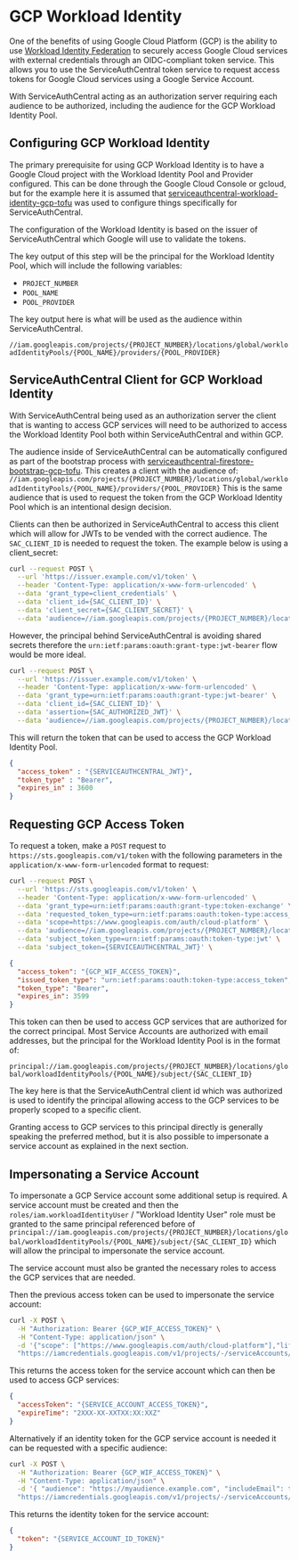 # GCP Workload Identity

One of the benefits of using Google Cloud Platform (GCP) is the ability to use [Workload Identity Federation](https://cloud.google.com/iam/docs/workload-identity-federation) to securely access Google Cloud services with external credentials through an OIDC-compliant token service.  This allows you to use the ServiceAuthCentral token service to request access tokens for Google Cloud services using a Google Service Account.

With ServiceAuthCentral acting as an authorization server requiring each audience to be authorized, including the audience for the GCP Workload Identity Pool.

## Configuring GCP Workload Identity

The primary prerequisite for using GCP Workload Identity is to have a Google Cloud project with the Workload Identity Pool and Provider configured.  This can be done through the Google Cloud Console or gcloud, but for the example here it is assumed that [serviceauthcentral-workload-identity-gcp-tofu](https://github.com/UnitVectorY-Labs/serviceauthcentral-workload-identity-gcp-tofu) was used to configure things specifically for ServiceAuthCentral.

The configuration of the Workload Identity is based on the issuer of ServiceAuthCentral which Google will use to validate the tokens.

The key output of this step will be the principal for the Workload Identity Pool, which will include the following variables:

- `PROJECT_NUMBER`
- `POOL_NAME`
- `POOL_PROVIDER`

The key output here is what will be used as the audience within ServiceAuthCentral.

`//iam.googleapis.com/projects/{PROJECT_NUMBER}/locations/global/workloadIdentityPools/{POOL_NAME}/providers/{POOL_PROVIDER}`

## ServiceAuthCentral Client for GCP Workload Identity

With ServiceAuthCentral being used as an authorization server the client that is wanting to access GCP services will need to be authorized to access the Workload Identity Pool both within ServiceAuthCentral and within GCP.

The audience inside of ServiceAuthCentral can be automatically configured as part of the bootstrap process with [serviceauthcentral-firestore-bootstrap-gcp-tofu](https://github.com/UnitVectorY-Labs/serviceauthcentral-firestore-bootstrap-gcp-tofu). This creates a client with the audience of: `//iam.googleapis.com/projects/{PROJECT_NUMBER}/locations/global/workloadIdentityPools/{POOL_NAME}/providers/{POOL_PROVIDER}` This is the same audience that is used to request the token from the GCP Workload Identity Pool which is an intentional design decision.

Clients can then be authorized in ServiceAuthCentral to access this client which will allow for JWTs to be vended with the correct audience.  The `SAC_CLIENT_ID` is needed to request the token.  The example below is using a client_secret:

```bash
curl --request POST \
  --url 'https://issuer.example.com/v1/token' \
  --header 'Content-Type: application/x-www-form-urlencoded' \
  --data 'grant_type=client_credentials' \
  --data 'client_id={SAC_CLIENT_ID}' \
  --data 'client_secret={SAC_CLIENT_SECRET}' \
  --data 'audience=//iam.googleapis.com/projects/{PROJECT_NUMBER}/locations/global/workloadIdentityPools/{POOL_NAME}/providers/{POOL_PROVIDER}'
```

However, the principal behind ServiceAuthCentral is avoiding shared secrets therefore the `urn:ietf:params:oauth:grant-type:jwt-bearer` flow would be more ideal.

```bash
curl --request POST \
  --url 'https://issuer.example.com/v1/token' \
  --header 'Content-Type: application/x-www-form-urlencoded' \
  --data 'grant_type=urn:ietf:params:oauth:grant-type:jwt-bearer' \
  --data 'client_id={SAC_CLIENT_ID}' \
  --data 'assertion={SAC_AUTHORIZED_JWT}' \
  --data 'audience=//iam.googleapis.com/projects/{PROJECT_NUMBER}/locations/global/workloadIdentityPools/{POOL_NAME}/providers/{POOL_PROVIDER}'
```

This will return the token that can be used to access the GCP Workload Identity Pool.

```json
{
  "access_token" : "{SERVICEAUTHCENTRAL_JWT}",
  "token_type" : "Bearer",
  "expires_in" : 3600
}
```

## Requesting GCP Access Token

To request a token, make a `POST` request to `https://sts.googleapis.com/v1/token` with the following parameters in the `application/x-www-form-urlencoded` format to request:

```bash
curl --request POST \
  --url 'https://sts.googleapis.com/v1/token' \
  --header 'Content-Type: application/x-www-form-urlencoded' \
  --data 'grant_type=urn:ietf:params:oauth:grant-type:token-exchange' \
  --data 'requested_token_type=urn:ietf:params:oauth:token-type:access_token' \
  --data 'scope=https://www.googleapis.com/auth/cloud-platform' \
  --data 'audience=//iam.googleapis.com/projects/{PROJECT_NUMBER}/locations/global/workloadIdentityPools/{POOL_NAME}/providers/{POOL_PROVIDER}' \
  --data 'subject_token_type=urn:ietf:params:oauth:token-type:jwt' \
  --data 'subject_token={SERVICEAUTHCENTRAL_JWT}' \
```

```json
{
  "access_token": "{GCP_WIF_ACCESS_TOKEN}",
  "issued_token_type": "urn:ietf:params:oauth:token-type:access_token",
  "token_type": "Bearer",
  "expires_in": 3599
}
```

This token can then be used to access GCP services that are authorized for the correct principal. Most Service Accounts are authorized with email addresses, but the principal for the Workload Identity Pool is in the format of:

`principal://iam.googleapis.com/projects/{PROJECT_NUMBER}/locations/global/workloadIdentityPools/{POOL_NAME}/subject/{SAC_CLIENT_ID}`

The key here is that the ServiceAuthCentral client id which was authorized is used to identify the principal allowing access to the GCP services to be properly scoped to a specific client.

Granting access to GCP services to this principal directly is generally speaking the preferred method, but it is also possible to impersonate a service account as explained in the next section.

## Impersonating a Service Account

To impersonate a GCP Service account some additional setup is required.  A service account must be created and then the `roles/iam.workloadIdentityUser` / "Workload Identity User" role must be granted to the same principal referenced before of `principal://iam.googleapis.com/projects/{PROJECT_NUMBER}/locations/global/workloadIdentityPools/{POOL_NAME}/subject/{SAC_CLIENT_ID}` which will allow the principal to impersonate the service account.

The service account must also be granted the necessary roles to access the GCP services that are needed.

Then the previous access token can be used to impersonate the service account:

```bash
curl -X POST \
  -H "Authorization: Bearer {GCP_WIF_ACCESS_TOKEN}" \
  -H "Content-Type: application/json" \
  -d '{"scope": ["https://www.googleapis.com/auth/cloud-platform"],"lifetime": "3600s"}' \
  "https://iamcredentials.googleapis.com/v1/projects/-/serviceAccounts/{SERVICE_ACCOUNT_EMAIL}:generateAccessToken"
```

This returns the access token for the service account which can then be used to access GCP services:

```json
{
  "accessToken": "{SERVICE_ACCOUNT_ACCESS_TOKEN}",
  "expireTime": "2XXX-XX-XXTXX:XX:XXZ"
}
```

Alternatively if an identity token for the GCP service account is needed it can be requested with a specific audience:

```bash
curl -X POST \
  -H "Authorization: Bearer {GCP_WIF_ACCESS_TOKEN}" \
  -H "Content-Type: application/json" \
  -d '{ "audience": "https://myaudience.example.com", "includeEmail": true}' \
  "https://iamcredentials.googleapis.com/v1/projects/-/serviceAccounts/{SERVICE_ACCOUNT_EMAIL}:generateIdToken"
```

This returns the identity token for the service account:

```json
{
  "token": "{SERVICE_ACCOUNT_ID_TOKEN}"
}
```
